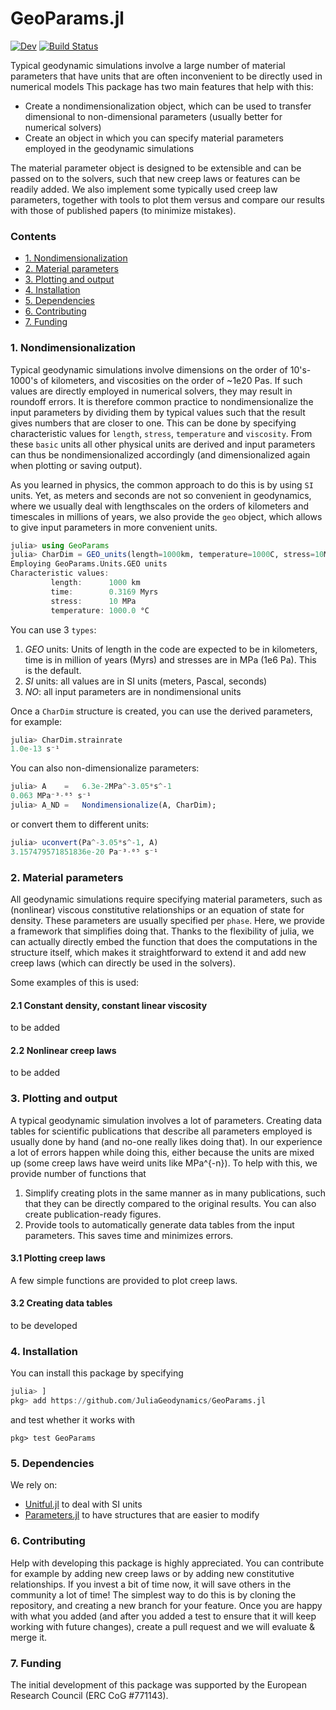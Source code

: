 # GeoParams.jl

[![Dev](https://img.shields.io/badge/docs-dev-blue.svg)](https://juliageodynamics.github.io/GeoParams.jl/dev/)
[![Build Status](https://github.com/JuliaGeodynamics/GeoParams.jl/workflows/CI/badge.svg)](https://github.com/JuliaGeodynamics/GeoParams.jl/actions)

Typical geodynamic simulations involve a large number of material parameters that have units that are often inconvenient to be directly used in numerical models
This package has two main features that help with this:
- Create a nondimensionalization object, which can be used to transfer dimensional to non-dimensional parameters (usually better for numerical solvers)
- Create an object in which you can specify material parameters employed in the geodynamic simulations

The material parameter object is designed to be extensible and can be passed on to the solvers, such that new creep laws or features can be readily added. 
We also implement some typically used creep law parameters, together with tools to plot them versus and compare our results with those of published papers (to minimize mistakes).  

### Contents
* [1. Nondimensionalization](#1-nondimensionalization) 
* [2. Material parameters](#2-material-parameters)
* [3. Plotting and output](#3-plotting-and-output)
* [4. Installation](#4-installation)
* [5. Dependencies](#5-dependencies)
* [6. Contributing](#6-contributing)
* [7. Funding](#7-funding)

### 1. Nondimensionalization 

Typical geodynamic simulations involve dimensions on the order of 10's-1000's of kilometers, and viscosities on the order of ~1e20 Pas. If such values are directly employed in numerical solvers, they may result in roundoff errors. It is therefore common practice to nondimensionalize the input parameters by dividing them by typical values such that the result gives numbers that are closer to one.
This can be done by specifying characteristic values for `length`, `stress`, `temperature` and `viscosity`. From these `basic` units all other physical units are derived and input parameters can thus be nondimensionalized accordingly (and dimensionalized again when plotting or saving output). 

As you learned in physics, the common approach to do this is by using `SI` units. Yet, as meters and seconds are not so convenient in geodynamics, where we usually deal with lengthscales on the orders of kilometers and timescales in millions of years, we also provide the `geo` object, which allows to give input parameters in more convenient units.

```julia
julia> using GeoParams
julia> CharDim = GEO_units(length=1000km, temperature=1000C, stress=10MPa, viscosity=1e20Pas)
Employing GeoParams.Units.GEO units 
Characteristic values: 
         length:      1000 km
         time:        0.3169 Myrs
         stress:      10 MPa
         temperature: 1000.0 °C
```
You can use 3 `types`:
  1. *GEO* units: Units of length in the code are expected to be in kilometers, time is in million of years (Myrs) and stresses are in MPa (1e6 Pa). This is the default.
  2. *SI* units: all values are in SI units (meters, Pascal, seconds)
  3. *NO*: all input parameters are in nondimensional units

Once a `CharDim` structure is created, you can use the derived parameters, for example:
```julia
julia> CharDim.strainrate
1.0e-13 s⁻¹
```
You can also non-dimensionalize parameters:
```julia
julia> A    =   6.3e-2MPa^-3.05*s^-1
0.063 MPa⁻³·⁰⁵ s⁻¹
julia> A_ND =   Nondimensionalize(A, CharDim);
```
or convert them to different units:
```julia
julia> uconvert(Pa^-3.05*s^-1, A)
3.157479571851836e-20 Pa⁻³·⁰⁵ s⁻¹
```
### 2. Material parameters  
All geodynamic simulations require specifying material parameters, such as (nonlinear) viscous constitutive relationships or an equation of state for density. These parameters are usually specified per `phase`. Here, we provide a framework that simplifies doing that. Thanks to the flexibility of julia, we can actually directly embed the function that does the computations in the structure itself, which makes it straightforward to extend it and add new creep laws (which can directly be used in the solvers).  

Some examples of this is used:
#### 2.1 Constant density, constant linear viscosity
to be added

#### 2.2 Nonlinear creep laws
to be added


### 3. Plotting and output

A typical geodynamic simulation involves a lot of parameters. Creating data tables for scientific publications that describe all parameters employed is usually done by hand (and no-one really likes doing that). In our experience a lot of errors happen while doing this, either because the units are mixed up (some creep laws have weird units like MPa^{-n}). To help with this, we provide number of functions that 
  1)  Simplify creating plots in the same manner as in many publications, such that they can be directly compared to the original results. You can also create publication-ready figures.
  2)  Provide tools to automatically generate data tables from the input parameters. This saves time and minimizes errors.
#### 3.1 Plotting creep laws 
A few simple functions are provided to plot creep laws.

#### 3.2 Creating data tables
to be developed


### 4. Installation
You can install this package by specifying 
```julia
julia> ]
pkg> add https://github.com/JuliaGeodynamics/GeoParams.jl
```
and test whether it works with
```
pkg> test GeoParams
```

### 5. Dependencies
We rely on:
- [Unitful.jl](https://github.com/PainterQubits/Unitful.jl) to deal with SI units
- [Parameters.jl](https://github.com/mauro3/Parameters.jl) to have structures that are easier to modify

### 6. Contributing
Help with developing this package is highly appreciated. You can contribute for example by adding new creep laws or by adding new constitutive relationships. If you invest a bit of time now, it will save others in the community a lot of time! 
The simplest way to do this is by cloning the repository, and creating a new branch for your feature. Once you are happy with what you added (and after you added a test to ensure that it will keep working with future changes), create a pull request and we will evaluate & merge it.


### 7. Funding
The initial development of this package was supported by the European Research Council (ERC CoG #771143).
